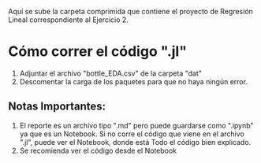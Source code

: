 Aquí se sube la carpeta comprimida que contiene el proyecto de Regresión Lineal correspondiente al Ejercicio 2.

# Cómo correr el código ".jl"

1. Adjuntar el archivo "bottle_EDA.csv" de la carpeta "dat"
2. Descomentar la carga de los paquetes para que no haya ningún error.

## Notas Importantes:

1. El reporte es un archivo tipo ".md" pero puede guardarse como ".ipynb" ya que es un Notebook. Si no corre el código que viene en el archivo ".jl", puede ver el Notebook, donde está Todo el código bien explicado.
2. Se recomienda ver el código desde el Notebook
